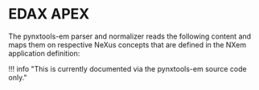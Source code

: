 # EDAX APEX

The pynxtools-em parser and normalizer reads the following content and maps them on respective NeXus concepts that are defined in the NXem application definition:

!!! info "This is currently documented via the pynxtools-em source code only."

<!--| APEX | NeXus/HDF5 |
| --------------- | --------------  |
| Reconstructed positions (x, y, z) | :heavy_check_mark: |
| Mass-to-charge-state-ratio values (m/q) | :heavy_check_mark: |-->

